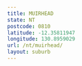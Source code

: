 ```yaml
---
title: MUIRHEAD
state: NT
postcode: 0810
latitude: -12.35811947
longitude: 130.8959029
url: /nt/muirhead/
layout: suburb
---
```


